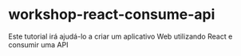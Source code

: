 # workshop-react-consume-api
Este tutorial irá ajudá-lo a criar um aplicativo Web utilizando React e consumir uma API 
